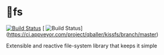# :kiss:fs
[![Build Status](https://travis-ci.org/wix/kissfs.svg?branch=master)](https://travis-ci.org/wix/kissfs)
[ ![Build Status](https://ci.appveyor.com/api/projects/status/github/wix/kissfs?branch=master)] (https://ci.appveyor.com/project/qballer/kissfs/branch/master)

Extensible and reactive file-system library that keeps it simple
